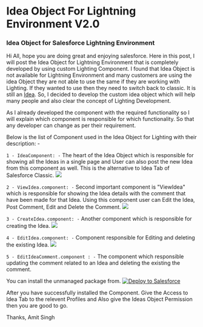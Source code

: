 # Idea Object For Lightning Environment V2.0

### Idea Object for Salesforce Lightning Environment

Hi All, hope you are doing great and enjoying salesforce. Here in this post, I will post the Idea Object for Lightning Environment that is completely developed by using custom Lighting Component. I found that Idea Object is not available for Lightning Environment and many customers are using the idea Object they are not able to use the same if they are working with Lighting. If they wanted to use then they need to switch back to classic. It is still an [Idea](https://success.salesforce.com/ideaView?id=0873A000000E4e0QAC). So, I decided to develop the custom idea object which will help many people and also clear the concept of Lighting Development.

As I already developed the component with the required functionality so I will explain which component is responsible for which functionality. So that any developer can change as per their requirement.

Below is the list of Component used in the Idea Object for Lighting with their description: -

`1 - IdeaComponent: -` The heart of the Idea Object which is responsible for showing all the Ideas in a single page and User can also post the new Idea from this component as well. This is the alternative to Idea Tab of Salesforce Classic.
![](https://github.com/amitastreait/Idea-Object-For-Lightning-Environment-V2.0/blob/master/Idea%20Component.png)

`2 - ViewIdea.component: -` Second important component is "ViewIdea" which is responsible for showing the Idea details with the comment that have been made for that Idea. Using this component user can Edit the Idea, Post Comment, Edit and Delete the Comment.
![](https://github.com/amitastreait/Idea-Object-For-Lightning-Environment-V2.0/blob/master/View%20Idea.PNG)

`3 - CreateIdea.component: -` Another component which is responsible for creating the Idea.
![](https://github.com/amitastreait/Idea-Object-For-Lightning-Environment-V2.0/blob/master/Create%20Ideas.PNG)

`4 - EditIdea.component: -` Component responsible for Editing and deleting the existing Idea.
![](https://github.com/amitastreait/Idea-Object-For-Lightning-Environment-V2.0/blob/master/Edit%20Idea.PNG)

`5 - EditIdeaComment.component : -` The component which responsible updating the comment related to an Idea and deleting the existing the comment.

You can install the unmanaged package from.
<a href="https://githubsfdeploy.herokuapp.com/?owner=amitastreait&repo=Idea-Object-For-Lightning-Environment-V2.0">
  <img alt="Deploy to Salesforce"
       src="https://raw.githubusercontent.com/afawcett/githubsfdeploy/master/deploy.png">
</a>

After you have successfully installed the Component. Give the Access to Idea Tab to the relevent Profiles and Also give the Ideas Object Permission then you are good to go.

Thanks,
Amit Singh
